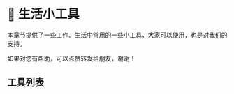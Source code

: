 # 🤖 生活小工具

本章节提供了一些工作、生活中常用的一些小工具，大家可以使用，也是对我们的支持。

如果对您有帮助，可以点赞转发给朋友，谢谢！

## 工具列表

  <el-card style="max-width: 250px" shadow="hover">
    <template #header>
    <span style=" font-size:18px;font-wight:500">薪资速算器</span>
    </template>
    <el-image
      :src="salaryCalculator"
      style="width: 100%"
    />
  </el-card>

<script setup>
import salaryCalculator from '/salary-calculator.jpg'
 
</script>
